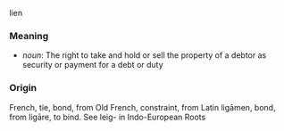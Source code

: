 lien
### Meaning
+ _noun_: The right to take and hold or sell the property of a debtor as security or payment for a debt or duty

### Origin

French, tie, bond, from Old French, constraint, from Latin ligāmen, bond, from ligāre, to bind. See leig- in Indo-European Roots
